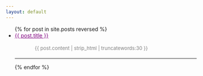 ```yaml
---
layout: default
---
```


<ul>
  {% for post in site.posts reversed %}
    <li>
      <a href="{{ post.url }}" style="color:purple">{{ post.title }}</a>
      <p style="
      padding: 1%;
      margin-left:10%;
      margin-right:20%;
      color:gray;
      font-size: 13px;">{{ post.content | strip_html | truncatewords:30 }}</p>
    </li>
    <hr>
  {% endfor %}
</ul>

